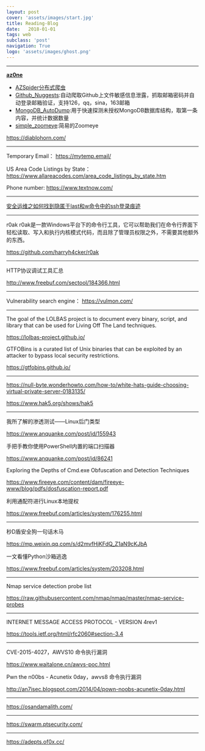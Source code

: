 ```yaml
---
layout: post
cover: 'assets/images/start.jpg'
title: Reading-Blog
date:   2018-01-01
tags: web
subclass: 'post'
navigation: True
logo: 'assets/images/ghost.png'
---
```


---

[**az0ne**](http://az0ne.lofter.com/)

- [AZSpider分布式爬虫](https://github.com/az0ne/AZSpider)
- [Github_Nuggests](https://github.com/az0ne/Github_Nuggests):自动爬取Github上文件敏感信息泄露，抓取邮箱密码并自动登录邮箱验证，支持126，qq，sina，163邮箱 
- [MongoDB_AutoDump](https://github.com/az0ne/MongoDB_AutoDump):用于快速探测未授权MongoDB数据库结构，取第一条内容，并统计数据数量
- [simple_zoomeye](https://github.com/az0ne/simple_zoomeye):简易的Zoomeye

https://diablohorn.com/

---

Temporary Email：
https://mytemp.email/

US Area Code Listings by State：
https://www.allareacodes.com/area_code_listings_by_state.htm

Phone number:
https://www.textnow.com/

---

[安全运维之如何找到隐匿于last和w命令中的ssh登录痕迹](http://www.freebuf.com/articles/system/182860.html)

---

r0ak
r0ak是一款Windows平台下的命令行工具，它可以帮助我们在命令行界面下轻松读取、写入和执行内核模式代码，而且除了管理员权限之外，不需要其他额外的东西。

https://github.com/harryh4cker/r0ak

---

HTTP协议调试工具汇总

http://www.freebuf.com/sectool/184366.html

---

Vulnerability search engine：
https://vulmon.com/

---

The goal of the LOLBAS project is to document every binary, script, and library that can be used for Living Off The Land techniques.

https://lolbas-project.github.io/

GTFOBins is a curated list of Unix binaries that can be exploited by an attacker to bypass local security restrictions.

https://gtfobins.github.io/


---

https://null-byte.wonderhowto.com/how-to/white-hats-guide-choosing-virtual-private-server-0183135/

https://www.hak5.org/shows/hak5

---

我所了解的渗透测试——Linux后门类型

https://www.anquanke.com/post/id/155943

手把手教你使用PowerShell内置的端口扫描器

https://www.anquanke.com/post/id/86241

Exploring the Depths of Cmd.exe Obfuscation and Detection Techniques

https://www.fireeye.com/content/dam/fireeye-www/blog/pdfs/dosfuscation-report.pdf

利用通配符进行Linux本地提权

https://www.freebuf.com/articles/system/176255.html

---

秒D盾安全狗一句话木马

https://mp.weixin.qq.com/s/d2mvfHjKFdQ_Z1aN9cKJbA

一文看懂Python沙箱逃逸

https://www.freebuf.com/articles/system/203208.html

---

Nmap service detection probe list

https://raw.githubusercontent.com/nmap/nmap/master/nmap-service-probes

---

INTERNET MESSAGE ACCESS PROTOCOL - VERSION 4rev1

https://tools.ietf.org/html/rfc2060#section-3.4

---

CVE-2015-4027，AWVS10 命令执行漏洞

https://www.waitalone.cn/awvs-poc.html

Pwn the n00bs - Acunetix 0day，awvs8 命令执行漏洞

http://an7isec.blogspot.com/2014/04/pown-noobs-acunetix-0day.html

---

https://osandamalith.com/

---

https://swarm.ptsecurity.com/

---

https://adepts.of0x.cc/


